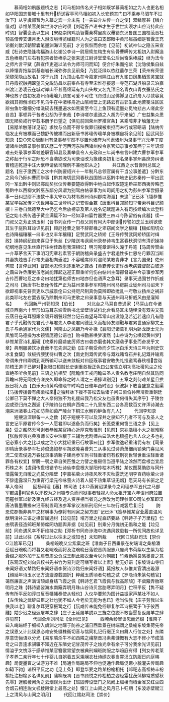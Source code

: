 <!-- { "loadSidebar": true } -->
　　慕蔺相如夙服题桥之志【司马相如传名犬子相如既学慕蔺相如之为人也更名相如华阳国志蜀城十里有升桥送客亭司马相如初入长安题其门曰不乘赤马驷车不过汝下】从李虞部暂为入幕之宾一介未先【一夫曰介左传一介之使】双鳞厚甚【鳞介借对】恭惟某官美优世济才应时须【刘琨答卢谌书才生于世世实须才山谷诗持此应时须】智囊衮衮以生风【宋赵崇绚鸡肋智囊秦樗里疾汉鼂错东汉鲁匡三国桓范晋杜预高僧传支谦月氐人游汉境博览经籍时人为之语曰支郎眼中黄形躯虽细是智囊王充论衡刘歆汉朝智囊笔墨渊海详见前】才刃恢恢而余地【见前】初试神仙之隐五采宣威【杜诗吏隐逢梅福游山忆谢公李诗一尉居倐忽梅生有仙骨曹瞒传太祖初入尉廨造五色棒悬门左右有犯禁者皆棒杀之张来送江尉诗堂堂名公后尚奋采棒威】继为法令之师片言平狱【薛宣传吏道以法令为师可问而知】便合纡朱而拖紫【沈隐侯集自兹以降懐青拖紫崇基岩岩长澜弥弥余见前条】乃犹泛绿以依红蕞尔三荣【荣州有荣德荣黎荣隐山故名】邻于九顶【九顶山名在今嘉定州隔江山有九峯曰凤集栖鸾灵宝就日丹霞祝融拥翠望云兑説防昌以前峯各有寺至宋惟存报恩一寺范石湖呉船录云泊嘉州渡江游凌云在城对岸山不甚高绵延有九山头故又名九顶旧名青衣山青衣蚕丛氏之神也苏子由初发嘉州诗巉巉九顶峯可爱不可住飞舟过山足佛脚见江浒舟人尽敛容竞欲揖其拇俄顷已不见乌牛在中渚移舟近山隂峭壁上无路云有古郭生此地苦笺注区区辨虫鱼尔雅细分缕洗砚去残墨遍水如黑雾至今江上鱼顶有遗墨处觅物悲古人嗟此空自苦】事顿异于昔者公胡为乎来哉【李诗嗟尔逺道之人胡为乎来哉】广忠益集众思国无陋矣戒行李载书册予日望之【俱见前回荣州罗推官条】某乘障非才触藩无计【易羝羊触藩详见前】求牧与刍而不得专俟罪归襆被束担而未行或容晤语【陆纳传临发止有被襆而已魏舒传被襆而出新唐书苏瓌传瓌单身被襆自将余见前】回武冈彭知录【岊○宋沿唐制州有录事参军然不尽置也诸府为司隶诸州为录事干兴元年丁度请诸州始置录事参军庆厯二年河西河东陜西诸州权令京官知录事参军熈宁三年诏烦难去处录事参军竝差职官知县及奏举县令人充政和三年尚书省言州建六曹参军参军之称起于行军之际恐不当袭欲改为司录诏改为掾建炎初复旧名录事掌州县庶务纠诸曹稽违乾道中汪大猷申请依司理例不兼他职从之】
　　共江西之水昔尝附总属之题名【庄子激西江之水中兴防要绍兴十一年制凡总领官属有干当公事差遣】分黔东之风今乃际纠曹而聨事【黔其淹切武冈春秋战国皆以巫黔中地史记苏秦传一军出武冈一军出黔中则邯郸动矣张仪传秦要楚欲得黔中地白起传取楚定黔巫郡西夷传略巴蜀黔中以西柳文黔巫东鄙分风谓为别驾白帖录事为纠司阎用之初为彭州参军尝摄录事一日纠愆缪不法数十事太守以为材韦苏州诗纠郡南海湄】未遑记已沐飞牋恭惟某官学裕家传才优世用裕三世登科之记安俟金籯【唐重科目郑颢知举帝索科目记颢撰十三巻自武德至大中仍乞今后放榜录及第人姓名记赋题进入有司按续编次此登科记之始韦贤传遗子黄金满籯不如一经如淳曰籯竹器受三四斗今陈留俗有此器】续一门叔父之芳正须玉树【晋书列女传一门叔父则有阿大中郎谢传譬如芝兰玉树欲使其生于庭阶耳竝详见前】顾厄铨曹之限不辞郡椽之卑窃闻文学之穰穰【穰如阳切众也诗降福穰穰一曰丰也又丰年穰穰】足赞武冈之矫矫【王导传赞武冈矫矫匡时缉政】操持纲纪自来喜见于朱丝【少陵送韦讽阆州录参诗韦生富春秋洞彻有清识操持纪纲地喜见朱丝直行往树佳政慰我深相忆】明习宪章讵得久淹于丹笔【马周传赞由一介草茅言天下事明习宪章若素官于朝防稽典录盛吉字君逺性多仁恩冬月罪囚当断其妻执烛吉手丹笔夫妻相向垂泣】不容暖席即对温纶某教胄非才【言为国录】佐州何取【言倅武冈】督邮地忍傥未逐重听之聋丞【黄霸传长吏许丞老病聋督邮白彼逐之霸曰许丞廉吏虽老尚能拜起送迎正颇重听何伤白帖州主簿郡督邮并今录事参军丙吉传西曹地忍之李竒曰地犹第也师古曰地亦但也语声之急耳】录事天通固甘作折威之司马【新唐书杜景佺传性严正为益州录事参军时隆州司马房嗣业徙州司马诏未下欲即视事先笞责吏以示威景佺曰公持咫尺制真伪莫辨即欲搅乱一府敬业扬州之祸非此类耶叱左右罢去既乃除荆州司马吏歌之曰录事意与天通州司马折威风由是寖知名】
　　代回新严州郭知录【伯长】
　　对北台之马耳自昔通家【马耳山在今诸城县西南六十里形如马耳东坡雪后书北堂壁诗试扫北台看马耳未随埋没有双尖又孤云落日在马耳照耀金碧开烟鬟超然台记云南望马耳常山出没隐见若近若逺庶几有隐君子乎孔融传先君孔子与君先人李老君同德比义而相师友则融与君累世通家柳文王氏子与余通家代为文儒】问南山之凤鶵乃今补掾【襄阳记诸葛孔明为卧龙厐士元为凤雏司马德操为水镜皆厐德公语也】贻书勤甚唤梦凄然【山谷诗为公唤起黄州梦】恭惟某官诗礼磨礲【枚乘传磨砻底厉师古曰砻亦磨也韩文磨砻乎事业而奋发乎文章】典刑服袭饮冰食蘖不忘先训之勤【庄子朝受命而夕饮冰白乐天诗三年为刺史饮冰复食蘖】敛板折腰犹待纠曹之次【南史到溉传武帝与溉戏赌竒石并礼记溉并输焉帝谓朱弁曰卿谓到溉所输可以送未敛板对曰臣既事君安敢失礼擅道鸾春秋桓尝诣防稽王道子已醉对张眼曰桓贼长史谢重敛板正色曰公废昏立明功高社稷风尘之论宜絶圣听余见前】三语之机相契【阮瞻传王戎问瞻曰圣人贵名教老庄明自然其防同异瞻曰将无同戎咨嗟良久即命辟之时人谓之三语掾详别见】五章之剡何难某星且拱辰日将入酉【白乐天诗黄鸡催晓午时鸣白日催年酉时没】伏波牀下敢当盛意之勤渠【马援传援尝有疾梁松来之独拜牀下援不答松去后诸子问曰梁伯孙帝壻贵重朝廷公卿已下莫不惮之大人奈何独不为礼援曰我乃松父友也虽贵何得失其序乎】子陵台边或恐归舟之邂逅【子陵钓台在桐庐西南二十九里东西二台各高数百丈许浑诗潮去潮来洲渚春山花如防草如茵严陵台下桐江水解钓鲈鱼有几人】
　　代回李知录
　　短绠汲深聊备一人之数【荀子短绠不可以及深井之泉知不几者不可与及圣人之言史记平原君传今少一人愿君即以遂备负而行矣】长笺委重何啻三语之多【见上条】受之赧然无可谢者恭惟某官持心近厚克敬惟刑【见前】京兆浩穰小大之狱难察【张敞传京兆典京师长安中浩穰于三辅为尤剧师古曰浩大也穰盛也言人众之多也礼记必察小大之比以成之注小大犹轻重已行故事曰比】参军俊逸轻重诸罚有权【司录即隋唐录事参军杜诗俊逸鲍参军胡致隆喜曹刘二从事见过诗萧萧细雨锁柴门喜见风流二使君俊逸万春犹录事清新子建尚参军尚书轻重诸罚有权刑罚世轻世重注轻重诸罪各有权宜】冒腾一鹗之章自笑匹雏之力譬之推毂信当遵平陆之涂然而盘根岂宜后朽株之木【虞诩传盘根错节杜诗仙李盘根大邹阳传枯木朽株】某仪图莫助欲与同升惜露萤无自暖之灮莫分隣壁【李嘉祐萤火诗夜风吹不灭秋露洗还明李百药咏萤火诗不辞逢露湿只为重宵行梁元帝咏萤火诗着人疑不热集草讶无烟】愿天马有长驱之足早入帝闲
　　回杨司理【蕃】林司法【木○燕翼诏谋录今之司理参军五代之马部军都虞判官也以牙校为之州镇专杀而司狱事者轻视人命太祖开宝六年诏州府竝置司寇参军以新及第九经五经及选人资序相当者充之后改为司理参军○司法参军即汉唐法曹墨曹掾宋沿唐制置司法参军掌议法断刑绍兴三年权行减罢后复旧】
　　防恩佐郡惭非典午之材聨事为僚将有同寅之契方图记已沐飞笺恭惟某官业履直温风猷明浚补三语之椽暂屈通材【竝见前】培万里之程盍跻要路【韩诗孑孑万里程】伫由鹗表径造鹓班某倚席罔功题舆非据【竝见前】别乘分月愧初无倡和之能【竝见前】同舟遇风幸不靳维持之助【邓析书同舟渉海中流遇风救患若一所忧同故也详见前】过此以往【系辞过此以往未之或知也】未知所裁
　　代回江隂赵司法【崇价○江隂军已见】
　　桑榆晼晚又尘紫槖之班【淮南子日西垂景在树端谓之桑榆潘岳赋日晼晚而将暮又老晼晚而将及注晼晚日落貌晋舆服志八座尚书荷紫以生紫为袷囊缀之服外加于左肩昔周公负成王制此服衣至今以为朝服】竹素勤渠良感墨曹之意【东观汉纪刘向典校书先书竹为易刋定可缮写者以上素】慙无好语【东坡诗山寺归来闻好语又辇路归来闻好语李贺诗沙路归来闻好语】莫报故人恭惟某官清出璇源【顔延年诗玉水记方流璇源载圆折】粹藏玉质顷者勾稽之试【罗隐诗朱篆勾稽官】蔼然廉直之声满谓颉颃身结飞霞之佩【韩诗乞君飞霞佩与我高颉颃】不虞簸弄胎寒明月之珠【韩诗婆娑海水南簸弄明月珠山谷诗贝宫胎寒弄明月】伫积平反【隽不疑传有所平反如淳曰反音幡幡奏使从轻也】入仪华要勉为国计益振家声某壮不如人【左传烛之武辞曰臣之壮也犹不如人今老矣无能为也已】老当佚我【庄子劳我以生佚我以老】聊复尔耳更穿振鹭之行【阮咸传未能免俗聊复尔耳诗振鹭于飞于彼西雝】姑少迟之径返屠羊之肆【庄子王延屠羊説以三旌之位説不敢当愿复返屠羊之肆详见前】
　　代回全州刘司法【全州已见】
　　西崦余龄冒误恩而还缀【淮南子曰入崦嵫经于细柳入虞渊之地曙于防谷之浦日西垂景在树端谓之桑榆东坡集荷先帝之误恩乂计此误恩必难安处缀株衞切音与惴同礼记行缀正义曰舞人行位之处】东隣厚意饬俪语以分光【易东隣杀牛不如西隣之禴祭晋冯素弗慷慨有大志不修小节成藻竒之曰吾逺求骐骥不知近在东隣史记甘茂传子之烛光幸有余子可分我余光详见前】情溢乎文愧浮于感恭惟某官簪裳胄望衣被典刑斓斑防服之华趋庭有得【列女传老莱子孝养二亲行年七十作婴儿自娯着五采斒斓衣杜诗绣衣春当霄汉立防服日向庭帏趣】局促墨曹之试游刃不难【局通作局踡局不伸也促通作趣局促蹶小貌灌夫传局趣如辕下驹】谅积平反之功【见上条】即登华要之路某枌榆相托【郊祀志高祖祷丰枌榆社注枌榆乡名详见前】蒲柳既凋【晋书顾悦之传松柏之姿经霜犹茂蒲柳常质望秋先零】迷觚棱阙角之云烟误为出计【班固传设壁门之凤阙上柧棱而栖金雀又红尘四合烟云相连説文柧棱殿堂上最高之处】懐江上山间之风月已卜归期【东波赤壁赋江上之清风与山间之明月】
　　代回江隂赵司法【崇价】
